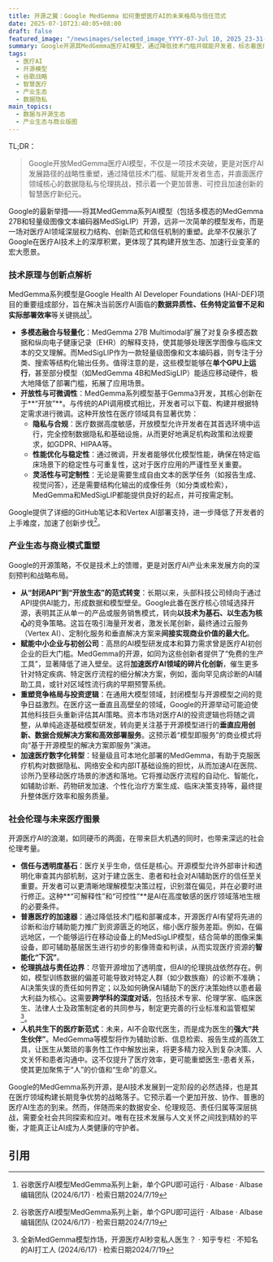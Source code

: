 ```yaml
---
title: 开源之翼：Google MedGemma 如何重塑医疗AI的未来格局与信任范式
date: 2025-07-10T23:40:05+08:00
draft: false
featured_image: "/newsimages/selected_image_YYYY-07-Jul 10, 2025_23-31-59-511.jpg"
summary: Google开源其MedGemma医疗AI模型，通过降低技术门槛并赋能开发者，标志着医疗AI正从封闭API模式转向开放生态。此举不仅有望加速智慧医疗的普及和创新，特别是通过轻量级多模态模型解决数据隐私和合规性挑战，更将深刻重塑医疗产业的商业格局、投资逻辑，并引发对AI伦理与人机协作模式的深层思辨。
tags: 
  - 医疗AI
  - 开源模型
  - 谷歌战略
  - 智慧医疗
  - 产业生态
  - 数据隐私
main_topics: 
  - 数据与开源生态
  - 产业生态与商业版图
---
```


TL;DR：
> Google开放MedGemma医疗AI模型，不仅是一项技术突破，更是对医疗AI发展路径的战略性重塑，通过降低技术门槛、赋能开发者生态，并直面医疗领域核心的数据隐私与伦理挑战，预示着一个更加普惠、可控且加速创新的智慧医疗新纪元。

Google的最新举措——将其MedGemma系列AI模型（包括多模态的MedGemma 27B和轻量级图像文本编码器MedSigLIP）开源，远非一次简单的模型发布，而是一场对医疗AI领域深层权力结构、创新范式和信任机制的重塑。此举不仅展示了Google在医疗AI技术上的深厚积累，更体现了其构建开放生态、加速行业变革的宏大愿景。

### 技术原理与创新点解析

MedGemma系列模型是Google Health AI Developer Foundations (HAI-DEF)项目的重要组成部分，旨在解决当前医疗AI面临的**数据异质性、任务特定监督不足和实际部署效率**等关键挑战[^1]。

*   **多模态融合与轻量化**：MedGemma 27B Multimodal扩展了对复杂多模态数据和纵向电子健康记录（EHR）的解释支持，使其能够处理医学图像与临床文本的交叉理解。而MedSigLIP作为一款轻量级图像和文本编码器，则专注于分类、搜索等结构化输出任务。值得注意的是，这些模型能够在**单个GPU上运行**，甚至部分模型（如MedGemma 4B和MedSigLIP）能适应移动硬件，极大地降低了部署门槛，拓展了应用场景。
*   **开放性与可微调性**：MedGemma系列模型基于Gemma3开发，其核心创新在于**“开放”**。与传统的API调用模式相比，开发者可以下载、构建并根据特定需求进行微调。这种开放性在医疗领域具有显著优势：
    *   **隐私与合规**：医疗数据高度敏感，开放模型允许开发者在其首选环境中运行，完全控制数据隐私和基础设施，从而更好地满足机构政策和法规要求，如GDPR、HIPAA等。
    *   **性能优化与稳定性**：通过微调，开发者能够优化模型性能，确保在特定临床场景下的稳定性与可重复性，这对于医疗应用的严谨性至关重要。
    *   **灵活性与可定制性**：无论是需要生成自由文本的医学任务（如报告生成、视觉问答），还是需要结构化输出的成像任务（如分类或检索），MedGemma和MedSigLIP都能提供良好的起点，并可按需定制。

Google提供了详细的GitHub笔记本和Vertex AI部署支持，进一步降低了开发者的上手难度，加速了创新步伐[^1]。

### 产业生态与商业模式重塑

Google的开源策略，不仅是技术上的馈赠，更是对医疗AI产业未来发展方向的深刻预判和战略布局。

*   **从“封闭API”到“开放生态”的范式转变**：长期以来，头部科技公司倾向于通过API提供AI能力，形成数据和模型壁垒。Google此番在医疗核心领域选择开源，表明其正从单一的产品或服务销售模式，转向**以技术为基石、以生态为核心**的竞争策略。这旨在吸引海量开发者，激发长尾创新，最终通过云服务（Vertex AI）、定制化服务和垂直解决方案来**间接实现商业价值的最大化**。
*   **赋能中小企业与初创公司**：高昂的AI模型研发成本和算力需求曾是医疗AI初创企业的巨大门槛。MedGemma的开源，如同为这些创新者提供了“免费的生产工具”，显著降低了进入壁垒。这将**加速医疗AI领域的碎片化创新**，催生更多针对特定疾病、特定医疗流程的细分解决方案，例如，面向罕见病诊断的AI辅助工具，或针对区域性流行病的早期预警系统。
*   **重塑竞争格局与投资逻辑**：在通用大模型领域，封闭模型与开源模型之间的竞争日益激烈。在医疗这一垂直且高壁垒的领域，Google的开源举动可能迫使其他科技巨头重新评估其AI策略。资本市场对医疗AI的投资逻辑也将随之调整，从单纯追逐基础模型研发，转向更关注基于开源模型进行的**垂直应用创新、数据合规解决方案和高效部署服务**。这预示着“模型即服务”的商业模式将向“基于开源模型的解决方案即服务”演进。
*   **加速医疗数字化转型**：轻量级且可本地化部署的MedGemma，有助于克服医疗机构对数据隐私、网络安全和内部IT基础设施的担忧，从而加速AI在医院、诊所乃至移动医疗场景的渗透和落地。它将推动医疗流程的自动化、智能化，如辅助诊断、药物研发加速、个性化治疗方案生成、临床决策支持等，最终提升整体医疗效率和服务质量。

### 社会伦理与未来医疗图景

开源医疗AI的浪潮，如同硬币的两面，在带来巨大机遇的同时，也带来深远的社会伦理考量。

*   **信任与透明度基石**：医疗关乎生命，信任是核心。开源模型允许外部审计和透明化审查其内部机制，这对于建立医生、患者和社会对AI辅助医疗的信任至关重要。开发者可以更清晰地理解模型决策过程，识别潜在偏见，并在必要时进行修正。这种**“可解释性”和“可控性”**是AI在高度敏感的医疗领域落地生根的必要条件。
*   **普惠医疗的加速器**：通过降低技术门槛和部署成本，开源医疗AI有望将先进的诊断和治疗辅助能力推广到资源匮乏的地区，缩小医疗服务差距。例如，在偏远地区，一个能够运行在移动设备上的MedSigLIP模型，结合简单的图像采集设备，即可辅助基层医生进行初步的影像筛查和判读，从而实现医疗资源的**智能化“下沉”**。
*   **伦理挑战与责任边界**：尽管开源增加了透明度，但AI的伦理挑战依然存在。例如，模型训练数据的偏差可能导致对特定人群（如少数族裔）的诊断不准确；AI决策失误的责任如何界定；以及如何确保AI辅助下的医疗决策始终以患者最大利益为核心。这需要**跨学科的深度对话**，包括技术专家、伦理学家、临床医生、法律人士及政策制定者的共同参与，制定更完善的行业标准和监管框架[^2]。
*   **人机共生下的医疗新范式**：未来，AI不会取代医生，而是成为医生的**强大“共生伙伴”**。MedGemma等模型将作为辅助诊断、信息检索、报告生成的高效工具，让医生从繁琐的事务性工作中解放出来，将更多精力投入到复杂决策、人文关怀和患者沟通中。这不仅提升了医疗效率，更可能重塑医生-患者关系，使其更加聚焦于“人”的价值和“生命”的意义。

Google的MedGemma系列开源，是AI技术发展到一定阶段的必然选择，也是其在医疗领域构建长期竞争优势的战略落子。它预示着一个更加开放、协作、普惠的医疗AI生态的到来。然而，伴随而来的数据安全、伦理规范、责任归属等深层挑战，需要全社会共同探索和应对。唯有在技术发展与人文关怀之间找到精妙的平衡，才能真正让AI成为人类健康的守护者。

## 引用
[^1]: 谷歌医疗AI模型MedGemma系列上新，单个GPU即可运行 · AIbase · AIbase编辑团队 (2024/6/17) · 检索日期2024/7/19
[^2]: 全新MedGemma模型炸场，开源医疗AI秒变私人医生？ · 知乎专栏 · 不知名的AI打工人 (2024/6/17) · 检索日期2024/7/19
